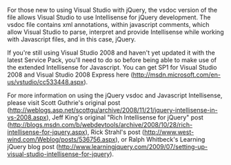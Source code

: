 For those new to using Visual Studio with jQuery, the vsdoc version of the file allows Visual Studio to use Intellisense for jQuery development. The vsdoc file contains xml annotations, within javascript comments, which allow Visual Studio to parse, interpret and provide Intellisense while working with Javascript files, and in this case, jQuery.

If you're still using Visual Studio 2008 and haven't yet updated it with the latest Service Pack, you'll need to do so before being able to make use of the extended Intellisense for Javascript. You can get SP1 for Visual Studio 2008 and Visual Studio 2008 Express here (http://msdn.microsoft.com/en-us/vstudio/cc533448.aspx).

For more information on using the jQuery vsdoc and Javascript Intellisense, please visit Scott Guthrie's original post (http://weblogs.asp.net/scottgu/archive/2008/11/21/jquery-intellisense-in-vs-2008.aspx), Jeff King's original "Rich Intellisense for jQuery" post (http://blogs.msdn.com/b/webdevtools/archive/2008/10/28/rich-intellisense-for-jquery.aspx), Rick Strahl's post (http://www.west-wind.com/Weblog/posts/536756.aspx), or Ralph Whitbeck's Learning jQuery blog post (http://www.learningjquery.com/2009/07/setting-up-visual-studio-intellisense-for-jquery).

